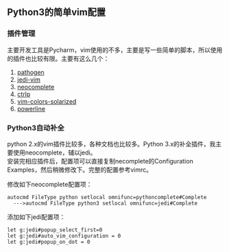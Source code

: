 ## Python3的简单vim配置

### 插件管理  
主要开发工具是Pycharm，vim使用的不多，主要是写一些简单的脚本，所以使用的插件也比较有限。主要有这么几个：  

1. [pathogen](https://github.com/tpope/vim-pathogen)
2. [jedi-vim](https://github.com/davidhalter/jedi-vim)
3. [neocomplete](https://github.com/Shougo/neocomplete.vim)
4. [ctrlp](https://github.com/kien/ctrlp.vim)
5. [vim-colors-solarized](https://github.com/altercation/vim-colors-solarized)
6. [powerline]()

### Python3自动补全
python 2.x的vim插件比较多，各种文档也比较多。Python 3.x的补全插件，我主要使用neocomplete，辅以jedi。  
安装完相应插件后，配置项可以直接复制necomplete的Configuration Examples，然后稍微修改下。完整的配置参考vimrc。

修改如下neocomplete配置项：

    autocmd FileType python setlocal omnifunc=pythoncomplete#Complete
      --->autocmd FileType python3 setlocal omnifunc=jedi#Complete

添加如下jedi配置项：

    let g:jedi#popup_select_first=0
    let g:jedi#auto_vim_configuration = 0
    let g:jedi#popup_on_dot = 0
